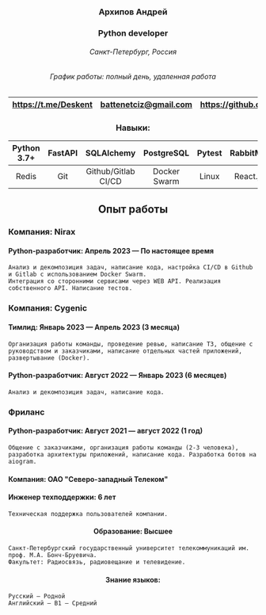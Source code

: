 ### <center> Архипов Андрей
### <center> Python developer</center>
###### <center>Санкт-Петербург, Россия</center>
###### <center>График работы: полный день, удаленная работа</center>

|<center><https://t.me/Deskent> | <center>[battenetciz@gmail.com](battenetciz@gmail.com) | <center><https://github.com/Deskent> |
|------------------------------:|-------------------------------------------------------:|-------------------------------------:|

### <center> Навыки:
| <center>Python 3.7+| <center>FastAPI |          <center>SQLAlchemy |<center>PostgreSQL| <center>Pytest |<center>RabbitMQ | <center>Asyncio |
|-----------------|:---------------:|----------------------------:|--------------:|-------:|------------------:|-----------:|
| <center>Redis   |   <center>Git   | <center>Github/Gitlab CI/CD | <center>Docker Swarm  | <center>Linux  | <center>React.js  |   <center>HTML/CSS |

## <center> Опыт работы
### Компания: Nirax 
#### Python-разработчик: Апрель 2023 — По настоящее время
    Анализ и декомпозиция задач, написание кода, настройка CI/CD в Github и Gitlab с использованием Docker Swarm.
    Интеграция со сторонними сервисами через WEB API. Реализация собственного API. Написание тестов.
### Компания: Cygenic 
#### Тимлид: Январь 2023 — Апрель 2023 (3 месяца)
    Организация работы команды, проведение ревью, написание ТЗ, общение с руководством и заказчиками, написание отдельных частей приложений, развертывание (Docker).
#### Python-разработчик: Август 2022 — Январь 2023 (6 месяцев)
    Анализ и декомпозиция задач, написание кода.
### Фриланс
#### Python-разработчик: Август 2021 — август 2022 (1 год)
    Общение с заказчиками, организация работы команды (2-3 человека), разработка архитектуры приложений, написание кода. Разработка ботов на aiogram.
#### Компания: ОАО "Северо-западный Телеком"
#### Инженер техподдержки: 6 лет   
    Техническая поддержка пользователей компании.
#### <center> Образование: Высшее
    Санкт-Петербургский государственный университет телекоммуникаций им. проф. М.А. Бонч-Бруевича.
    Факультет: Радиосвязь, радиовещание и телевидение.
#### <center> Знание языков:
    Русский — Родной
    Английский — B1 — Средний

